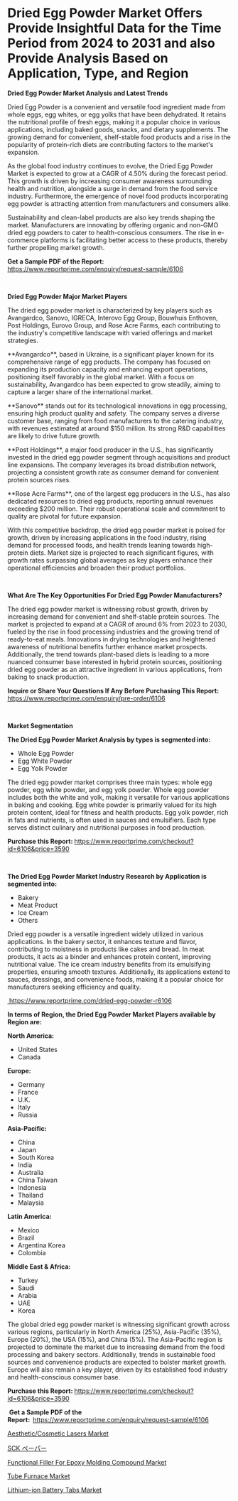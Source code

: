 <p><h1>Dried Egg Powder Market Offers Provide Insightful Data for the Time Period from 2024 to 2031 and also Provide Analysis Based on Application, Type, and Region</h1></p><p><strong>Dried Egg Powder Market Analysis and Latest Trends</strong></p>
<p><p>Dried Egg Powder is a convenient and versatile food ingredient made from whole eggs, egg whites, or egg yolks that have been dehydrated. It retains the nutritional profile of fresh eggs, making it a popular choice in various applications, including baked goods, snacks, and dietary supplements. The growing demand for convenient, shelf-stable food products and a rise in the popularity of protein-rich diets are contributing factors to the market's expansion.</p><p>As the global food industry continues to evolve, the Dried Egg Powder Market is expected to grow at a CAGR of 4.50% during the forecast period. This growth is driven by increasing consumer awareness surrounding health and nutrition, alongside a surge in demand from the food service industry. Furthermore, the emergence of novel food products incorporating egg powder is attracting attention from manufacturers and consumers alike.</p><p>Sustainability and clean-label products are also key trends shaping the market. Manufacturers are innovating by offering organic and non-GMO dried egg powders to cater to health-conscious consumers. The rise in e-commerce platforms is facilitating better access to these products, thereby further propelling market growth.</p></p>
<p><strong>Get a Sample PDF of the Report:&nbsp;</strong> <a href="https://www.reportprime.com/enquiry/request-sample/6106">https://www.reportprime.com/enquiry/request-sample/6106</a></p>
<p>&nbsp;</p>
<p><strong>Dried Egg Powder Major Market Players</strong></p>
<p><p>The dried egg powder market is characterized by key players such as Avangardco, Sanovo, IGRECA, Interovo Egg Group, Bouwhuis Enthoven, Post Holdings, Eurovo Group, and Rose Acre Farms, each contributing to the industry's competitive landscape with varied offerings and market strategies.</p><p>**Avangardco**, based in Ukraine, is a significant player known for its comprehensive range of egg products. The company has focused on expanding its production capacity and enhancing export operations, positioning itself favorably in the global market. With a focus on sustainability, Avangardco has been expected to grow steadily, aiming to capture a larger share of the international market.</p><p>**Sanovo** stands out for its technological innovations in egg processing, ensuring high product quality and safety. The company serves a diverse customer base, ranging from food manufacturers to the catering industry, with revenues estimated at around $150 million. Its strong R&D capabilities are likely to drive future growth.</p><p>**Post Holdings**, a major food producer in the U.S., has significantly invested in the dried egg powder segment through acquisitions and product line expansions. The company leverages its broad distribution network, projecting a consistent growth rate as consumer demand for convenient protein sources rises.</p><p>**Rose Acre Farms**, one of the largest egg producers in the U.S., has also dedicated resources to dried egg products, reporting annual revenues exceeding $200 million. Their robust operational scale and commitment to quality are pivotal for future expansion.</p><p>With this competitive backdrop, the dried egg powder market is poised for growth, driven by increasing applications in the food industry, rising demand for processed foods, and health trends leaning towards high-protein diets. Market size is projected to reach significant figures, with growth rates surpassing global averages as key players enhance their operational efficiencies and broaden their product portfolios.</p></p>
<p>&nbsp;</p>
<p><strong>What Are The Key Opportunities For Dried Egg Powder Manufacturers?</strong></p>
<p><p>The dried egg powder market is witnessing robust growth, driven by increasing demand for convenient and shelf-stable protein sources. The market is projected to expand at a CAGR of around 6% from 2023 to 2030, fueled by the rise in food processing industries and the growing trend of ready-to-eat meals. Innovations in drying technologies and heightened awareness of nutritional benefits further enhance market prospects. Additionally, the trend towards plant-based diets is leading to a more nuanced consumer base interested in hybrid protein sources, positioning dried egg powder as an attractive ingredient in various applications, from baking to snack production.</p></p>
<p><strong>Inquire or Share Your Questions If Any Before Purchasing This Report:</strong> <a href="https://www.reportprime.com/enquiry/pre-order/6106">https://www.reportprime.com/enquiry/pre-order/6106</a></p>
<p>&nbsp;</p>
<p><strong>Market Segmentation</strong></p>
<p><strong>The Dried Egg Powder Market Analysis by types is segmented into:</strong></p>
<p><ul><li>Whole Egg Powder</li><li>Egg White Powder</li><li>Egg Yolk Powder</li></ul></p>
<p><p>The dried egg powder market comprises three main types: whole egg powder, egg white powder, and egg yolk powder. Whole egg powder includes both the white and yolk, making it versatile for various applications in baking and cooking. Egg white powder is primarily valued for its high protein content, ideal for fitness and health products. Egg yolk powder, rich in fats and nutrients, is often used in sauces and emulsifiers. Each type serves distinct culinary and nutritional purposes in food production.</p></p>
<p><strong>Purchase this Report:&nbsp;</strong><a href="https://www.reportprime.com/checkout?id=6106&price=3590">https://www.reportprime.com/checkout?id=6106&price=3590</a></p>
<p>&nbsp;</p>
<p><strong>The Dried Egg Powder Market Industry Research by Application is segmented into:</strong></p>
<p><ul><li>Bakery</li><li>Meat Product</li><li>Ice Cream</li><li>Others</li></ul></p>
<p><p>Dried egg powder is a versatile ingredient widely utilized in various applications. In the bakery sector, it enhances texture and flavor, contributing to moistness in products like cakes and bread. In meat products, it acts as a binder and enhances protein content, improving nutritional value. The ice cream industry benefits from its emulsifying properties, ensuring smooth textures. Additionally, its applications extend to sauces, dressings, and convenience foods, making it a popular choice for manufacturers seeking efficiency and quality.</p></p>
<p><a href="https://www.reportprime.com/dried-egg-powder-r6106">&nbsp;https://www.reportprime.com/dried-egg-powder-r6106</a></p>
<p><strong>In terms of Region, the Dried Egg Powder Market Players available by Region are:</strong></p>
<p>
    <p> <strong> North America: </strong>
        <ul>
            <li>United States</li>
            <li>Canada</li>
        </ul>
        </p> 
    <p> <strong> Europe: </strong>
        <ul>
            <li>Germany</li>
            <li>France</li>
            <li>U.K.</li>
            <li>Italy</li>
            <li>Russia</li>
        </ul>
        </p> 
    <p> <strong> Asia-Pacific: </strong>
        <ul>
            <li>China</li>
            <li>Japan</li>
            <li>South Korea</li>
            <li>India</li>
            <li>Australia</li>
            <li>China Taiwan</li>
            <li>Indonesia</li>
            <li>Thailand</li>
            <li>Malaysia</li>
        </ul>
        </p> 
    <p> <strong> Latin America: </strong>
        <ul>
            <li>Mexico</li>
            <li>Brazil</li>
            <li>Argentina Korea</li>
            <li>Colombia</li>
        </ul>
        </p> 
    <p> <strong> Middle East & Africa: </strong>
        <ul>
            <li>Turkey</li>
            <li>Saudi</li>
            <li>Arabia</li>
            <li>UAE</li>
            <li>Korea</li>
        </ul>
    </p>
    </p>
<p><p>The global dried egg powder market is witnessing significant growth across various regions, particularly in North America (25%), Asia-Pacific (35%), Europe (20%), the USA (15%), and China (5%). The Asia-Pacific region is projected to dominate the market due to increasing demand from the food processing and bakery sectors. Additionally, trends in sustainable food sources and convenience products are expected to bolster market growth. Europe will also remain a key player, driven by its established food industry and health-conscious consumer base.</p></p>
<p><strong>Purchase this Report: </strong><a href="https://www.reportprime.com/checkout?id=6106&price=3590">https://www.reportprime.com/checkout?id=6106&price=3590</a></p>
<p>&nbsp;<strong>Get a Sample PDF of the Report:&nbsp;&nbsp;</strong><a href="https://www.reportprime.com/enquiry/request-sample/6106">https://www.reportprime.com/enquiry/request-sample/6106</a></p>
<p><strong></strong></p>
<p><p><a href="https://medium.com/@djjdj3773/driving-market-forces-in-the-aesthetic-cosmetic-lasers-market-market-trends-and-future-forecasts-c4540fe547b5">Aesthetic/Cosmetic Lasers Market</a></p><p><a href="https://medium.com/@ismaelblick2023/sck%E7%B4%99%E3%81%AE%E5%B8%82%E5%A0%B4%E4%BA%88%E6%B8%AC-%E5%B8%82%E5%A0%B4%E5%8B%95%E5%90%91-%E3%81%8A%E3%82%88%E3%81%B3%E5%BD%B1%E9%9F%BF%E5%88%86%E6%9E%90-2024%E5%B9%B4-2031%E5%B9%B4-8dcd537fa079">SCK ペーパー</a></p><p><a href="https://issuu.com/reportprime-2/docs/functional-filler-for-epoxy-molding_c4ed7a60721dcd">Functional Filler For Epoxy Molding Compound Market</a></p><p><a href="https://medium.com/@djjdj3773/mapping-the-tube-furnace-market-trends-challenges-and-breakthroughs-2024-2031-4bce348ba5c3">Tube Furnace Market</a></p><p><a href="https://issuu.com/reportprime-2/docs/lithium-ion-battery-tabs-market-siz_53092995bae27c">Lithium-ion Battery Tabs Market</a></p></p>